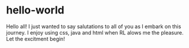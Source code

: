 # hello-world
Hello all!
I just wanted to say salutations to all of you as I embark on this journey. I enjoy using css, java and html when RL alows me the pleasure. Let the excitment begin!
